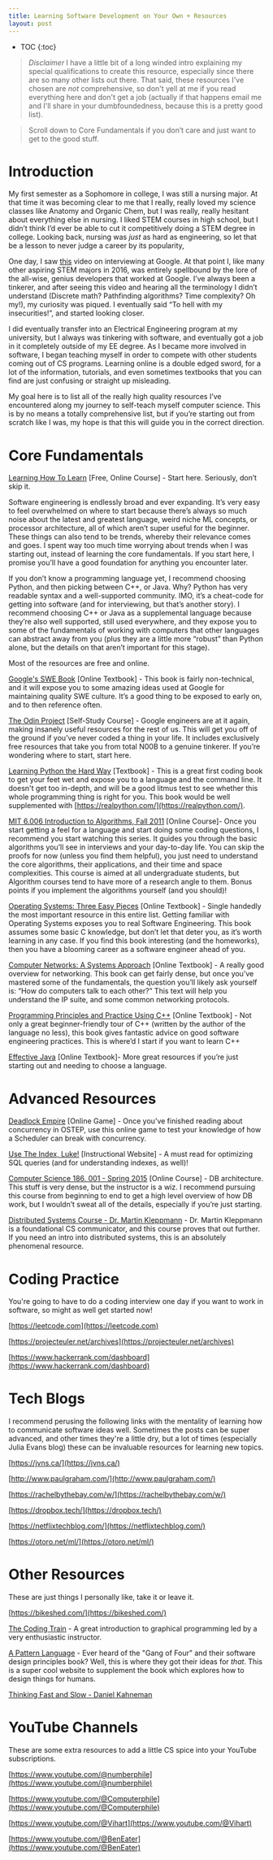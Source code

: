 ```yaml
---
title: Learning Software Development on Your Own + Resources
layout: post
---
```


* TOC
{:toc}


> *Disclaimer* I have a little bit of a long winded intro explaining my special qualifications to create this resource, especially since there are so many other lists out there. That said, these resources I've chosen are _not_ comprehensive, so don't yell at me if you read everything here and don't get a job (actually if that happens email me and I'll share in your dumbfoundedness, because this is a pretty good list).

> Scroll down to Core Fundamentals if you don’t care and just want to get to the good stuff.

# Introduction

My first semester as a Sophomore in college, I was still a nursing major. At that time it was becoming clear to me that I really, really loved my science classes like Anatomy and Organic Chem, but I was really, really hesitant about everything else in nursing. I liked STEM courses in high school, but I didn’t think I’d ever be able to cut it competitively doing a STEM degree in college. Looking back, nursing was _just_ as hard as engineering, so let that be a lesson to never judge a career by its popularity,

One day, I saw [this](https://www.youtube.com/watch?v=ko-KkSmp-Lk) video on interviewing at Google. At that point I, like many other aspiring STEM majors in 2016, was entirely spellbound by the lore of the all-wise, genius developers that worked at Google. I’ve always been a tinkerer, and after seeing this video and hearing all the terminology I didn’t understand (Discrete math? Pathfinding algorithms? Time complexity? Oh my!), my curiosity was piqued. I eventually said “To hell with my insecurities!”, and started looking closer.

I did eventually transfer into an Electrical Engineering program at my university, but I always was tinkering with software, and eventually got a job in it completely outside of my EE degree. As I became more involved in software, I began teaching myself in order to compete with other students coming out of CS programs. Learning online is a double edged sword, for a lot of the information, tutorials, and even sometimes textbooks that you can find are just confusing or straight up misleading.

My goal here is to list all of the really high quality resources I’ve encountered along my journey to self-teach myself computer science. This is by no means a totally comprehensive list, but if you’re starting out from scratch like I was, my hope is that this will guide you in the correct direction.

# Core Fundamentals

[Learning How To Learn](https://www.coursera.org/learn/learning-how-to-learn) [Free, Online Course] - Start here. Seriously, don’t skip it.

Software engineering is endlessly broad and ever expanding. It’s very easy to feel overwhelmed on where to start because there’s always so much noise about the latest and greatest language, weird niche ML concepts, or processor architecture, all of which aren’t super useful for the beginner. These things can also tend to be trends, whereby their relevance comes and goes. I spent way too much time worrying about trends when I was starting out, instead of learning the core fundamentals. If you start here, I promise you’ll have a good foundation for anything you encounter later.

If you don’t know a programming language yet, I recommend choosing Python, and then picking between C++, or Java. Why? Python has very readable syntax and a well-supported community. IMO, it’s a cheat-code for getting into software (and for interviewing, but that’s another story). I recommend choosing C++ or Java as a supplemental language because they’re also well supported, still used everywhere, and they expose you to some of the fundamentals of working with computers that other languages can abstract away from you (plus they are a little more “robust” than Python alone, but the details on that aren’t important for this stage).

Most of the resources are free and online.  

[Google's SWE Book](https://abseil.io/resources/swe-book) [Online Textbook] - This book is fairly non-technical, and it will expose you to some amazing ideas used at Google for maintaining quality SWE culture. It’s a good thing to be exposed to early on, and to then reference often.

[The Odin Project](https://www.theodinproject.com/) [Self-Study Course] - Google engineers are at it again, making insanely useful resources for the rest of us. This will get you off of the ground if you’ve never coded a thing in your life. It includes exclusively free resources that take you from total N00B to a genuine tinkerer. If you’re wondering where to start, start here.

[Learning Python the Hard Way](https://www.amazon.com/dp/0134692888/ref=emc_b_5_t) [Textbook] - This is a great first coding book to get your feet wet and expose you to a language and the command line. It doesn't get too in-depth, and will be a good litmus test to see whether this whole programming thing is right for you. This book would be well supplemented with [https://realpython.com/](https://realpython.com/).

[MIT 6.006 Introduction to Algorithms, Fall 2011](https://www.youtube.com/watch?v=HtSuA80QTyo&list=PLUl4u3cNGP61Oq3tWYp6V_F-5jb5L2iHb) [Online Course]- Once you start getting a feel for a language and start doing some coding questions, I recommend you start watching this series. It guides you through the basic algorithms you’ll see in interviews and your day-to-day life. You can skip the proofs for now (unless you find them helpful), you just need to understand the core algorithms, their applications, and their time and space complexities. This course is aimed at all undergraduate students, but Algorithm courses tend to have more of a research angle to them. Bonus points if you implement the algorithms yourself (and you should)!

[Operating Systems: Three Easy Pieces](https://pages.cs.wisc.edu/~remzi/OSTEP/) [Online Textbook] - Single handedly the most important resource in this entire list. Getting familiar with Operating Systems exposes you to real Software Engineering. This book assumes some basic C knowledge, but don’t let that deter you, as it’s worth learning in any case. If you find this book interesting (and the homeworks), then you have a blooming career as a software engineer ahead of you.

[Computer Networks: A Systems Approach](https://book.systemsapproach.org/) [Online Textbook] - A really good overview for networking. This book can get fairly dense, but once you’ve mastered some of the fundamentals, the question you’ll likely ask yourself is: “How do computers talk to each other?” This text will help you understand the IP suite, and some common networking protocols.

[Programming Principles and Practice Using C++](http://www.nylxs.com/docs/Programming__Principles_and_Practice_Using%20C++%20(Cpp%20Cplusplus).pdf) [Online Textbook] - Not only a great beginner-friendly tour of C++ (written by the author of the language no less), this book gives fantastic advice on good software engineering practices. This is where’d I start if you want to learn C++

[Effective Java](https://kea.nu/files/textbooks/new/Effective%20Java%20%282017%2C%20Addison-Wesley%29.pdf) [Online Textbook]- More great resources if you’re just starting out and needing to choose a language.

# Advanced Resources

[Deadlock Empire](http://deadlockempire.github.io/) [Online Game] - Once you’ve finished reading about concurrency in OSTEP, use this online game to test your knowledge of how a Scheduler can break with concurrency.

[Use The Index, Luke!](https://use-the-index-luke.com/) [Instructional Website] - A must read for optimizing SQL queries (and for understanding indexes, as well)!

[Computer Science 186, 001 - Spring 2015](https://archive.org/details/ucberkeley-webcast-PL-XXv-cvA_iBVK2QzAV-R7NMA1ZkaiR2y?tab=collection) [Online Course] - DB architecture. This stuff is very dense, but the instructor is a wiz. I recommend pursuing this course from beginning to end to get a high level overview of how DB work, but I wouldn’t sweat all of the details, especially if you’re just starting.


[Distributed Systems Course - Dr. Martin Kleppmann](https://www.youtube.com/watch?v=UEAMfLPZZhE) - Dr. Martin Kleppmann is a foundational CS communicator, and this course proves that out further. If you need an intro into distributed systems, this is an absolutely phenomenal resource.


# Coding Practice

You're going to have to do a coding interview one day if you want to work in software, so might as well get started now!

[https://leetcode.com](https://leetcode.com)

[https://projecteuler.net/archives](https://projecteuler.net/archives)

[https://www.hackerrank.com/dashboard](https://www.hackerrank.com/dashboard)


# Tech Blogs

I recommend perusing the following links with the mentality of learning how to communicate software ideas well. Sometimes the posts can be super advanced, and other times they're a little dry, but a lot of times (especially Julia Evans blog) these can be invaluable resources for learning new topics.

[https://jvns.ca/](https://jvns.ca/)

[http://www.paulgraham.com/](http://www.paulgraham.com/)

[https://rachelbythebay.com/w/](https://rachelbythebay.com/w/)

[https://dropbox.tech/](https://dropbox.tech/)

[https://netflixtechblog.com/](https://netflixtechblog.com/)

[https://otoro.net/ml/](https://otoro.net/ml/)


# Other Resources

These are just things I personally like, take it or leave it.

[https://bikeshed.com/](https://bikeshed.com/)

[The Coding Train](https://www.youtube.com/channel/UCvjgXvBlbQiydffZU7m1_aw) - A great introduction to graphical programming led by a very enthusiastic instructor.

[A Pattern Language](https://www.patternlanguage.com/) - Ever heard of the "Gang of Four" and their software design principles book? Well, this is where they got their ideas for _that_. This is a super cool website to supplement the book which explores how to design things for humans. 

[Thinking Fast and Slow - Daniel Kahneman](https://www.amazon.com/Thinking-Fast-Slow-Daniel-Kahneman/dp/0374533555)


# YouTube Channels

These are some extra resources to add a little CS spice into your YouTube subscriptions.

[https://www.youtube.com/@numberphile](https://www.youtube.com/@numberphile)

[https://www.youtube.com/@Computerphile](https://www.youtube.com/@Computerphile)

[https://www.youtube.com/@Vihart](https://www.youtube.com/@Vihart)

[https://www.youtube.com/@BenEater](https://www.youtube.com/@BenEater)
